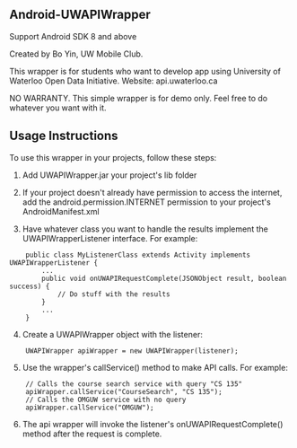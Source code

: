 ## Android-UWAPIWrapper ##

Support Android SDK 8 and above

Created by Bo Yin, UW Mobile Club.

This wrapper is for students who want to develop app using University of Waterloo Open Data Initiative.
Website: api.uwaterloo.ca

NO WARRANTY. This simple wrapper is for demo only. Feel free to do whatever you want with it.

## Usage Instructions ##
To use this wrapper in your projects, follow these steps:

1. Add UWAPIWrapper.jar your project's lib folder

2. If your project doesn't already have permission to access the internet, add the android.permission.INTERNET permission to your project's AndroidManifest.xml

3. Have whatever class you want to handle the results implement the UWAPIWrapperListener interface. For example:
```
    public class MyListenerClass extends Activity implements UWAPIWrapperListener {
        ...
        public void onUWAPIRequestComplete(JSONObject result, boolean success) {
            // Do stuff with the results
        }
        ...
    }
```

4. Create a UWAPIWrapper object with the listener:
```
    UWAPIWrapper apiWrapper = new UWAPIWrapper(listener);
```

5. Use the wrapper's callService() method to make API calls. For example:
```
    // Calls the course search service with query "CS 135"
    apiWrapper.callService("CourseSearch", "CS 135");
    // Calls the OMGUW service with no query
    apiWrapper.callService("OMGUW");
```

6. The api wrapper will invoke the listener's onUWAPIRequestComplete() method after the request is complete.